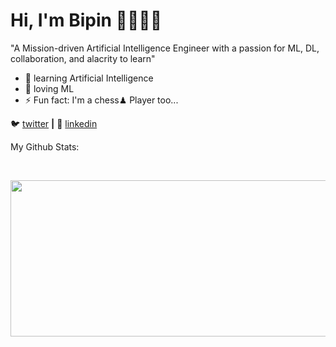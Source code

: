 # Hi, I'm Bipin 👋👨🏻‍💻 
<!--- <img src ="https://media.giphy.com/media/coxQHKASG60HrHtvkt/giphy.gif" align="right" width="280" height="200" />### "A Mission-driven Machine Learning Engineer with a passion for programming, collaboration, and alacrity to learn" ---->
"A Mission-driven Artificial Intelligence Engineer with a passion for ML, DL, collaboration, and alacrity to learn"
<br>

<!---
<p align = "center">
  <img src="https://github.com/bipinthecoder/bipinthecoder/blob/master/Blog-Article-MERN-Stack.jpg" width="800" height="400">
</p>
--->

- 🧠 learning Artificial Intelligence
- 💜 loving ML
- ⚡ Fun fact: I'm a chess♟ Player too...

<!-- 🏡 [website][website] **|** -->
🐦 [twitter][twitter] **|** 
👔 [linkedin][linkedin]

My Github Stats: 

<br>

<p align = "left">
<!--   <img src = "https://github-readme-stats.vercel.app/api?username=bipinthecoder&show_icons=true&count_private=true&theme=dracula&line_height=27" height="200px"> -->
  <img src = "https://github-readme-stats.vercel.app/api/top-langs/?username=bipinthecoder&theme=tokyonight" height="250px" width = "700px">
</p> 


[website]: https://bipinthecoder.github.io
[twitter]: https://twitter.com/bipinthecoder
[linkedin]: https://linkedin.com/in/bipinthecoder
